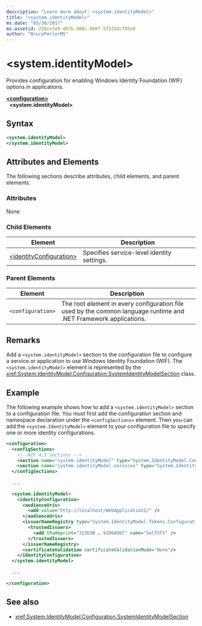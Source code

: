 ```yaml
---
description: "Learn more about: <system.identityModel>"
title: "<system.identityModel>"
ms.date: "03/30/2017"
ms.assetid: 210ce7e9-d07b-400c-800f-5f525dcf95e8
author: "BrucePerlerMS"
---
```

# \<system.identityModel>

Provides configuration for enabling Windows Identity Foundation (WIF) options in applications.  
  
[**\<configuration>**](../configuration-element.md)\
&nbsp;&nbsp;**\<system.identityModel>**  
  
## Syntax  
  
```xml  
<system.identityModel>  
</system.identityModel>  
```  
  
## Attributes and Elements  

 The following sections describe attributes, child elements, and parent elements.  
  
### Attributes  

 None  
  
### Child Elements  
  
|Element|Description|  
|-------------|-----------------|  
|[\<identityConfiguration>](identityconfiguration.md)|Specifies service-level identity settings.|  
  
### Parent Elements  
  
|Element|Description|  
|-------------|-----------------|  
|`<configuration>`|The root element in every configuration file used by the common language runtime and .NET Framework applications.|  
  
## Remarks  

 Add a `<system.identityModel>` section to the configuration file to configure a service or application to use Windows Identity Foundation (WIF). The `<system.identityModel>` element is represented by the <xref:System.IdentityModel.Configuration.SystemIdentityModelSection> class.  
  
## Example  

 The following example shows how to add a `<system.identityModel>` section to a configuration file. You must first add the configuration section and namespace declaration under the `<configSections>` element. Then you can add the `<system.IdentityModel>` element to your configuration file to specify one or more identity configurations.  
  
```xml  
<configuration>  
  <configSections>  
    <!--WIF 4.5 sections -->  
    <section name="system.identityModel" type="System.IdentityModel.Configuration.SystemIdentityModelSection, System.IdentityModel, Version=4.0.0.0, Culture=neutral, PublicKeyToken=B77A5C561934E089"/>  
    <section name="system.identityModel.services" type="System.IdentityModel.Services.Configuration.SystemIdentityModelServicesSection, System.IdentityModel.Services, Version=4.0.0.0, Culture=neutral, PublicKeyToken=B77A5C561934E089"/>  
  </configSections>  
  
  ...  
  
  <system.identityModel>  
    <identityConfiguration>  
      <audienceUris>  
        <add value="http://localhost/WebApplication1/" />  
      </audienceUris>  
      <issuerNameRegistry type="System.IdentityModel.Tokens.ConfigurationBasedIssuerNameRegistry, System.IdentityModel, Version=4.0.0.0, Culture=neutral, PublicKeyToken=B77A5C561934E089">  
        <trustedIssuers>  
          <add thumbprint="313D3B … 9106A9EC" name="SelfSTS" />  
        </trustedIssuers>  
      </issuerNameRegistry>  
      <certificateValidation certificateValidationMode="None"/>  
    </identityConfiguration>  
  </system.identityModel>  
  
  ...  
  
</configuration>  
```  
  
## See also

- <xref:System.IdentityModel.Configuration.SystemIdentityModelSection>
